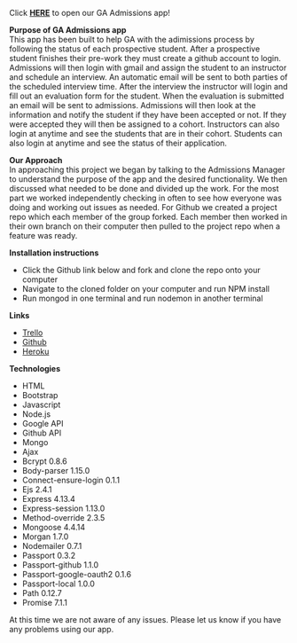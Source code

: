 
Click <a href = 'https://ga-admissions.herokuapp.com/'>**HERE**</a> to open our GA Admissions app!

**Purpose of GA Admissions app**
<br>
This app has been built to help GA with the adimissions process by following the status of each prospective student.  After a prospective student finishes their pre-work they must create a github account to login.  Admissions will then login with gmail and assign the student to an instructor and schedule an interview.  An automatic email will be sent to both parties of the scheduled interview time.  After the interview the instructor will login and fill out an evaluation form for the student. When the evaluation is submitted an email will be sent to admissions.  Admissions will then look at the information and notify the student if they have been accepted or not.  If they were accepted they will then be assigned to a cohort.  Instructors can also login at anytime and see the students that are in their cohort.  Students can also login at anytime and see the status of their application.  

**Our Approach**
<br>
In approaching this project we began by talking to the Admissions Manager to understand the purpose of the app and the desired functionality.  We then discussed what needed to be done and divided up the work.  For the most part we worked independently checking in often to see how everyone was doing and working out issues as needed.  For Github we created a project repo which each member of the group forked.  Each member then worked in their own branch on their computer then pulled to the project repo when a feature was ready.  

**Installation instructions**

* Click the Github link below and fork and clone the repo onto your computer  
* Navigate to the cloned folder on your computer and run NPM install
* Run mongod in one terminal and run nodemon in another terminal


**Links**

* <a href = 'https://trello.com/b/LxBO5cnq/ga-admissions-app'>Trello</a>  
* <a href = 'https://github.com/machever/ga_admissions_app'>Github</a> 
* <a href = 'https://ga-admissions.herokuapp.com/'>Heroku</a>

**Technologies**

* HTML
* Bootstrap
* Javascript
* Node.js
* Google API
* Github API
* Mongo
* Ajax
* Bcrypt 0.8.6
* Body-parser 1.15.0
* Connect-ensure-login 0.1.1
* Ejs 2.4.1
* Express 4.13.4
* Express-session 1.13.0
* Method-override 2.3.5
* Mongoose 4.4.14
* Morgan 1.7.0
* Nodemailer 0.7.1
* Passport 0.3.2
* Passport-github 1.1.0
* Passport-google-oauth2 0.1.6
* Passport-local 1.0.0
* Path 0.12.7
* Promise 7.1.1

At this time we are not aware of any issues.  Please let us know if you have any problems using our app.   
